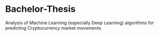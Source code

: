 # Bachelor-Thesis
Analysis of Machine Learning (especially Deep Learning) algorithms for predicting Cryptocurrency market movements
